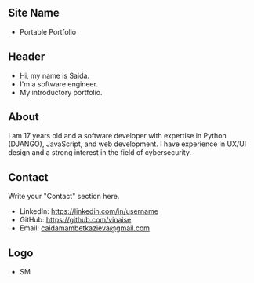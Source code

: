 ## Site Name
- Portable Portfolio

## Header
- Hi, my name is Saida. 
- I'm a software engineer.
- My introductory portfolio. 

## About
I am 17 years old and a software developer with expertise in Python (DJANGO), JavaScript, and web development. I have experience in UX/UI design and a strong interest in the field of cybersecurity. 

## Contact
Write your "Contact" section here.
- LinkedIn: https://linkedin.com/in/username
- GitHub: https://github.com/vinaise
- Email: caidamambetkazieva@gmail.com

## Logo
- SM